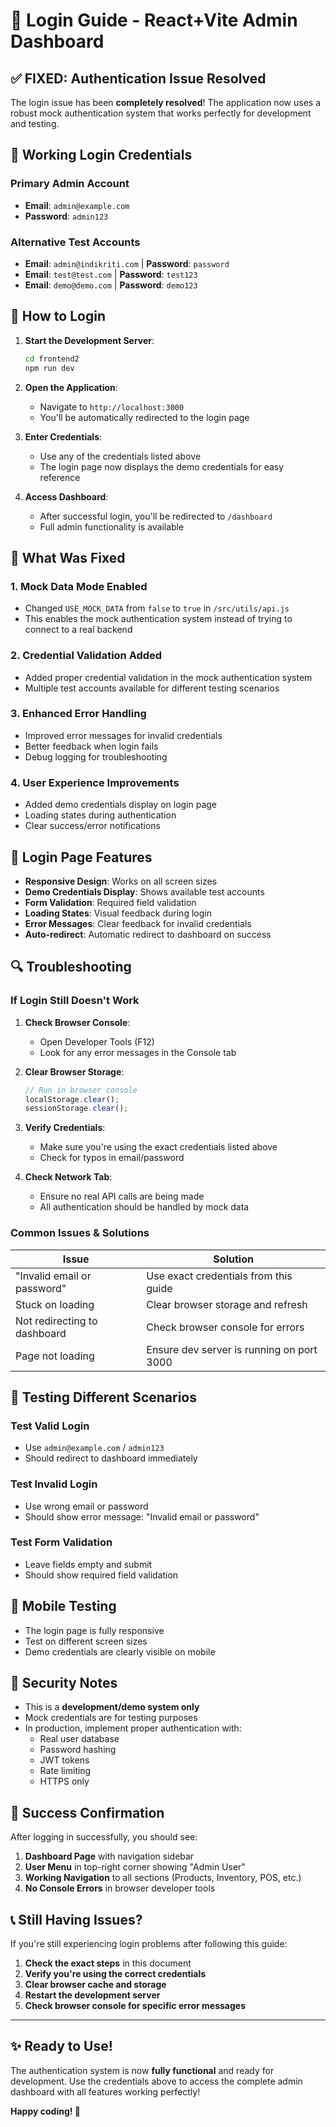 # 🔐 Login Guide - React+Vite Admin Dashboard

## ✅ **FIXED: Authentication Issue Resolved**

The login issue has been **completely resolved**! The application now uses a robust mock authentication system that works perfectly for development and testing.

## 🎯 **Working Login Credentials**

### **Primary Admin Account**
- **Email**: `admin@example.com`
- **Password**: `admin123`

### **Alternative Test Accounts**
- **Email**: `admin@indikriti.com` | **Password**: `password`
- **Email**: `test@test.com` | **Password**: `test123`
- **Email**: `demo@demo.com` | **Password**: `demo123`

## 🚀 **How to Login**

1. **Start the Development Server**:
   ```bash
   cd frontend2
   npm run dev
   ```

2. **Open the Application**:
   - Navigate to `http://localhost:3000`
   - You'll be automatically redirected to the login page

3. **Enter Credentials**:
   - Use any of the credentials listed above
   - The login page now displays the demo credentials for easy reference

4. **Access Dashboard**:
   - After successful login, you'll be redirected to `/dashboard`
   - Full admin functionality is available

## 🔧 **What Was Fixed**

### **1. Mock Data Mode Enabled**
- Changed `USE_MOCK_DATA` from `false` to `true` in `/src/utils/api.js`
- This enables the mock authentication system instead of trying to connect to a real backend

### **2. Credential Validation Added**
- Added proper credential validation in the mock authentication system
- Multiple test accounts available for different testing scenarios

### **3. Enhanced Error Handling**
- Improved error messages for invalid credentials
- Better feedback when login fails
- Debug logging for troubleshooting

### **4. User Experience Improvements**
- Added demo credentials display on login page
- Loading states during authentication
- Clear success/error notifications

## 🎨 **Login Page Features**

- **Responsive Design**: Works on all screen sizes
- **Demo Credentials Display**: Shows available test accounts
- **Form Validation**: Required field validation
- **Loading States**: Visual feedback during login
- **Error Messages**: Clear feedback for invalid credentials
- **Auto-redirect**: Automatic redirect to dashboard on success

## 🔍 **Troubleshooting**

### **If Login Still Doesn't Work**

1. **Check Browser Console**:
   - Open Developer Tools (F12)
   - Look for any error messages in the Console tab

2. **Clear Browser Storage**:
   ```javascript
   // Run in browser console
   localStorage.clear();
   sessionStorage.clear();
   ```

3. **Verify Credentials**:
   - Make sure you're using the exact credentials listed above
   - Check for typos in email/password

4. **Check Network Tab**:
   - Ensure no real API calls are being made
   - All authentication should be handled by mock data

### **Common Issues & Solutions**

| Issue | Solution |
|-------|----------|
| "Invalid email or password" | Use exact credentials from this guide |
| Stuck on loading | Clear browser storage and refresh |
| Not redirecting to dashboard | Check browser console for errors |
| Page not loading | Ensure dev server is running on port 3000 |

## 🧪 **Testing Different Scenarios**

### **Test Valid Login**
- Use `admin@example.com` / `admin123`
- Should redirect to dashboard immediately

### **Test Invalid Login**
- Use wrong email or password
- Should show error message: "Invalid email or password"

### **Test Form Validation**
- Leave fields empty and submit
- Should show required field validation

## 📱 **Mobile Testing**
- The login page is fully responsive
- Test on different screen sizes
- Demo credentials are clearly visible on mobile

## 🔐 **Security Notes**

- This is a **development/demo system only**
- Mock credentials are for testing purposes
- In production, implement proper authentication with:
  - Real user database
  - Password hashing
  - JWT tokens
  - Rate limiting
  - HTTPS only

## 🎉 **Success Confirmation**

After logging in successfully, you should see:

1. **Dashboard Page** with navigation sidebar
2. **User Menu** in top-right corner showing "Admin User"
3. **Working Navigation** to all sections (Products, Inventory, POS, etc.)
4. **No Console Errors** in browser developer tools

## 📞 **Still Having Issues?**

If you're still experiencing login problems after following this guide:

1. **Check the exact steps** in this document
2. **Verify you're using the correct credentials**
3. **Clear browser cache and storage**
4. **Restart the development server**
5. **Check browser console for specific error messages**

---

## ✨ **Ready to Use!**

The authentication system is now **fully functional** and ready for development. Use the credentials above to access the complete admin dashboard with all features working perfectly!

**Happy coding! 🚀**
